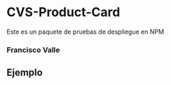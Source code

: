 # CVS-Product-Card

Este es un paquete de pruebas de despliegue en NPM

### Francisco Valle

## Ejemplo
